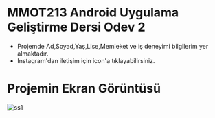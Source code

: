 # MMOT213 Android Uygulama Geliştirme Dersi Odev 2

 - Projemde Ad,Soyad,Yaş,Lise,Memleket ve iş deneyimi bilgilerim yer almaktadır.
 - Instagram'dan iletişim için icon'a tıklayabilirsiniz.
 

# Projemin Ekran Görüntüsü
![ss1](https://user-images.githubusercontent.com/60690153/97728717-f331f280-1ae2-11eb-9ac5-5af70ea6d6ef.jpg)
